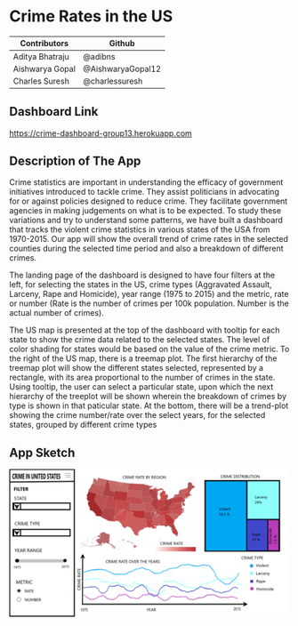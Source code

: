 # Crime Rates in the US

Contributors | Github | 
--- | --- |
Aditya Bhatraju | @adibns |
Aishwarya Gopal | @AishwaryaGopal12  |
Charles Suresh | @charlessuresh  | 

## Dashboard Link

https://crime-dashboard-group13.herokuapp.com

  
## Description of The App

Crime statistics are important in understanding the efficacy of government initiatives introduced to tackle crime. 
They assist politicians in advocating for or against policies designed to reduce crime. They facilitate government agencies in making judgements on what is to be expected. To study these variations and try to understand some patterns, we have built a dashboard that tracks the violent crime statistics in various states of the USA from 1970-2015. Our app will show the overall trend of crime rates in the selected counties during the selected time period and also a breakdown of different crimes.

The landing page of the dashboard is designed to have four filters at the left, for selecting the states in the US, crime types (Aggravated Assault, Larceny, Rape and Homicide), year range (1975 to 2015) and the metric, rate or number (Rate is the number of crimes per 100k population. Number is the actual number of crimes). 

The US map is presented at the top of the dashboard with tooltip for each state to show the crime data related to the selected states. The level of color shading for states would be based on the value of the crime metric. To the right of the US map, there is a treemap plot. The first hierarchy of the treemap plot will show the different states selected, represented by a rectangle, with its area proportional to the number of crimes in the state. Using tooltip, the user can select a particular state, upon which the next hierarchy of the treeplot will be shown wherein the breakdown of crimes by type is shown in that paticular state. At the bottom, there will be a trend-plot showing the crime number/rate over the select years, for the selected states, grouped by different crime types

## App Sketch

![](img/Graph_Sketch.png)

